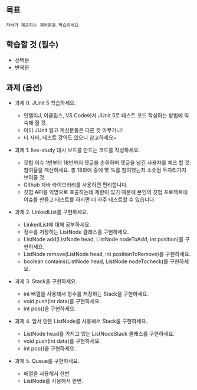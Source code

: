 ## 목표

    자바가 제공하는 제어문을 학습하세요.

## 학습할 것 (필수)
- 선택문
- 반복문

## 과제 (옵션)
- 과제 0. JUnit 5 학습하세요.
    - 인텔리J, 이클립스, VS Code에서 JUnit 5로 테스트 코드 작성하는 방법에 익숙해 질 것.
    - 이미 JUnit 알고 계신분들은 다른 것 아무거나!
    - 더 자바, 테스트 강의도 있으니 참고하세요~

- 과제 1. live-study 대시 보드를 만드는 코드를 작성하세요.
    - 깃헙 이슈 1번부터 18번까지 댓글을 순회하며 댓글을 남긴 사용자를 체크 할 것. 참여율을 계산하세요. 총 18회에 중에 몇 %를 참여했는지 소숫점 두자리가지 보여줄 것.
    - Github 자바 라이브러리를 사용하면 편리합니다.
    - 깃헙 API를 익명으로 호출하는데 제한이 있기 때문에 본인의 깃헙 프로젝트에 이슈를 만들고 테스트를 하시면 더 자주 테스트할 수 있습니다.

- 과제 2. LinkedList를 구현하세요.
    - LinkedList에 대해 공부하세요.
    - 정수를 저장하는 ListNode 클래스를 구현하세요.
    - ListNode add(ListNode head, ListNode nodeToAdd, int position)를 구현하세요.
    - ListNode remove(ListNode head, int positionToRemove)를 구현하세요.
    - boolean contains(ListNode head, ListNode nodeTocheck)를 구현하세요.

- 과제 3. Stack을 구현하세요.
    - int 배열을 사용해서 정수를 저장하는 Stack을 구현하세요.
    - void push(int data)를 구현하세요.
    - int pop()을 구현하세요.

- 과제 4. 앞서 만든 ListNode를 사용해서 Stack을 구현하세요.
    - ListNode head를 가지고 있는 ListNodeStack 클래스를 구현하세요.
    - void push(int data)를 구현하세요.
    - int pop()을 구현하세요.

- 과제 5. Queue를 구현하세요.
    - 배열을 사용해서 한번
    - ListNode를 사용해서 한번.